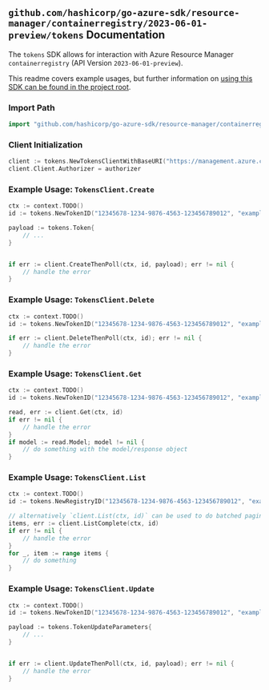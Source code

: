 
## `github.com/hashicorp/go-azure-sdk/resource-manager/containerregistry/2023-06-01-preview/tokens` Documentation

The `tokens` SDK allows for interaction with Azure Resource Manager `containerregistry` (API Version `2023-06-01-preview`).

This readme covers example usages, but further information on [using this SDK can be found in the project root](https://github.com/hashicorp/go-azure-sdk/tree/main/docs).

### Import Path

```go
import "github.com/hashicorp/go-azure-sdk/resource-manager/containerregistry/2023-06-01-preview/tokens"
```


### Client Initialization

```go
client := tokens.NewTokensClientWithBaseURI("https://management.azure.com")
client.Client.Authorizer = authorizer
```


### Example Usage: `TokensClient.Create`

```go
ctx := context.TODO()
id := tokens.NewTokenID("12345678-1234-9876-4563-123456789012", "example-resource-group", "registryName", "tokenName")

payload := tokens.Token{
	// ...
}


if err := client.CreateThenPoll(ctx, id, payload); err != nil {
	// handle the error
}
```


### Example Usage: `TokensClient.Delete`

```go
ctx := context.TODO()
id := tokens.NewTokenID("12345678-1234-9876-4563-123456789012", "example-resource-group", "registryName", "tokenName")

if err := client.DeleteThenPoll(ctx, id); err != nil {
	// handle the error
}
```


### Example Usage: `TokensClient.Get`

```go
ctx := context.TODO()
id := tokens.NewTokenID("12345678-1234-9876-4563-123456789012", "example-resource-group", "registryName", "tokenName")

read, err := client.Get(ctx, id)
if err != nil {
	// handle the error
}
if model := read.Model; model != nil {
	// do something with the model/response object
}
```


### Example Usage: `TokensClient.List`

```go
ctx := context.TODO()
id := tokens.NewRegistryID("12345678-1234-9876-4563-123456789012", "example-resource-group", "registryName")

// alternatively `client.List(ctx, id)` can be used to do batched pagination
items, err := client.ListComplete(ctx, id)
if err != nil {
	// handle the error
}
for _, item := range items {
	// do something
}
```


### Example Usage: `TokensClient.Update`

```go
ctx := context.TODO()
id := tokens.NewTokenID("12345678-1234-9876-4563-123456789012", "example-resource-group", "registryName", "tokenName")

payload := tokens.TokenUpdateParameters{
	// ...
}


if err := client.UpdateThenPoll(ctx, id, payload); err != nil {
	// handle the error
}
```
